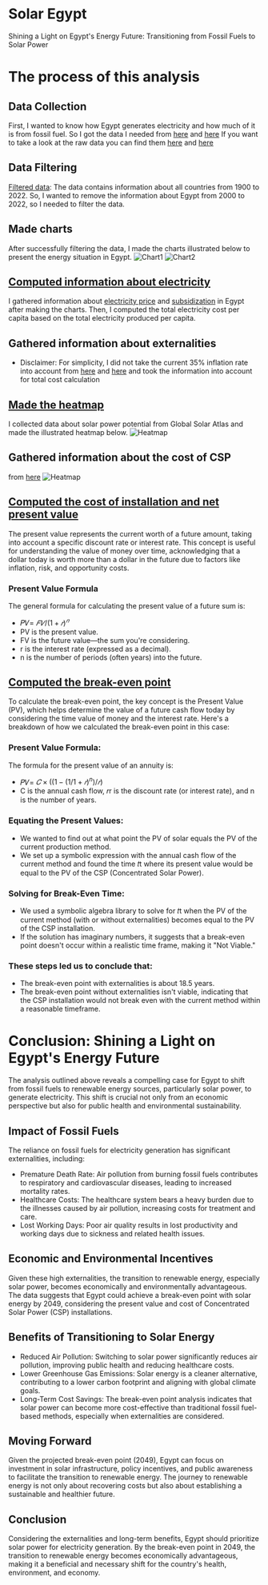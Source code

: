 # Solar Egypt
Shining a Light on Egypt's Energy Future: Transitioning from Fossil Fuels to Solar Power

# The process of this analysis
##	Data Collection
First, I wanted to know how Egypt generates electricity and how much of it is from fossil fuel. So I got the data I needed from [here](https://ourworldindata.org/energy) and [here]( https://www.iea.org/countries/egypt)
If you want to take a look at the raw data you can find them [here](https://github.com/Armitahoo/solaregypt/blob/main/owid-energy-data.csv) and [here](https://github.com/Armitahoo/solaregypt/blob/main/International%20Energy%20Agency%20-%20Domestic%20energy%20production%2C%20Egypt%2C%202021.csv)
## Data Filtering
[Filtered data](https://github.com/Armitahoo/solaregypt/blob/main/Fuel.py): The data contains information about all countries from 1900 to 2022. So, I wanted to remove the information about Egypt from 2000 to 2022, so I needed to filter the data. 
## Made charts
After successfully filtering the data, I made the charts illustrated below to present the energy situation in Egypt.
![Chart1](https://github.com/Armitahoo/solaregypt/blob/main/Production.png)
![Chart2](https://github.com/Armitahoo/solaregypt/blob/main/Electricity.png)
## [Computed information about electricity](https://github.com/Armitahoo/solaregypt/blob/main/Electricity%20demand.py)
I gathered information about [electricity price](https://www.global-climatescope.org/markets/eg/) and [subsidization](https://www.tni.org/en/article/the-imf-and-ending-energy-subsidies-in-egypt) in Egypt after making the charts. Then, I computed the total electricity cost per capita based on the total electricity produced per capita. 
## Gathered information about externalities 
* Disclaimer: For simplicity, I did not take the current 35% inflation rate into account
from [here](https://aps.aucegypt.edu/en/articles/767/the-social-impact-of-air-pollution-in-egypt-the-contradictions-of-environmental-policy-in-egypt) and [here](https://www.greenpeace.org/static/planet4-southeastasia-stateless/2020/02/21b480fa-toxic-air-report-110220.pdf) and took the information into account for total cost calculation
## [Made the heatmap](https://github.com/Armitahoo/solaregypt/blob/main/Heatmap.qgz )
I collected data about solar power potential from Global Solar Atlas and made the illustrated heatmap below.
![Heatmap](https://github.com/Armitahoo/solaregypt/blob/main/Heatmap.png)
## Gathered information about the cost of CSP 
from [here](https://helioscsp.com/cost-of-concentrated-solar-power-csp-projects-fell-from-usd-0-38-kwh-to-usd-0-118-kwh-a-decline-of-69/#:~:text=Between%202010%20and%202022%2C%20the%20to%20USD%200.118%2FkWh)
![Heatmap](https://github.com/Armitahoo/solaregypt/blob/main/Heatmap.png)
## [Computed the cost of installation and net present value](https://github.com/Armitahoo/solaregypt/blob/main/Solar.py)
The present value represents the current worth of a future amount, taking into account a specific discount rate or interest rate. This concept is useful for understanding the value of money over time, acknowledging that a dollar today is worth more than a dollar in the future due to factors like inflation, risk, and opportunity costs.
### Present Value Formula
The general formula for calculating the present value of a future sum is:
+ 𝑃𝑉= $𝐹𝑉/(1+𝑟)^𝑛$
+ PV is the present value.
+ FV is the future value—the sum you're considering.
+ r is the interest rate (expressed as a decimal).
+ n is the number of periods (often years) into the future.

## 	[Computed the break-even point](https://github.com/Armitahoo/solaregypt/blob/main/yes%20or%20no.py)
To calculate the break-even point, the key concept is the Present Value (PV), which helps determine the value of a future cash flow today by considering the time value of money and the interest rate.
Here's a breakdown of how we calculated the break-even point in this case:
### Present Value Formula:
The formula for the present value of an annuity is:
+ 𝑃𝑉= $𝐶×((1−(1/1+𝑟)^n)/𝑟)$
+ C is the annual cash flow, 𝑟r is the discount rate (or interest rate), and n is the number of years.
### Equating the Present Values:
+ We wanted to find out at what point the PV of solar equals the PV of the current production method.
+ We set up a symbolic expression with the annual cash flow of the current method and found the time 𝑡t where its present value would be equal to the PV of the CSP (Concentrated Solar Power).
### Solving for Break-Even Time:
+ We used a symbolic algebra library to solve for 𝑡t when the PV of the current method (with or without externalities) becomes equal to the PV of the CSP installation.
+ If the solution has imaginary numbers, it suggests that a break-even point doesn't occur within a realistic time frame, making it "Not Viable."
### These steps led us to conclude that:
+ The break-even point with externalities is about 18.5 years.
+ The break-even point without externalities isn't viable, indicating that the CSP installation would not break even with the current method within a reasonable timeframe.
# Conclusion: Shining a Light on Egypt's Energy Future
The analysis outlined above reveals a compelling case for Egypt to shift from fossil fuels to renewable energy sources, particularly solar power, to generate electricity. This shift is crucial not only from an economic perspective but also for public health and environmental sustainability.

## Impact of Fossil Fuels
The reliance on fossil fuels for electricity generation has significant externalities, including:

+ Premature Death Rate: Air pollution from burning fossil fuels contributes to respiratory and cardiovascular diseases, leading to increased mortality rates.
+ Healthcare Costs: The healthcare system bears a heavy burden due to the illnesses caused by air pollution, increasing costs for treatment and care.
+ Lost Working Days: Poor air quality results in lost productivity and working days due to sickness and related health issues.
  
## Economic and Environmental Incentives
Given these high externalities, the transition to renewable energy, especially solar power, becomes economically and environmentally advantageous. The data suggests that Egypt could achieve a break-even point with solar energy by 2049, considering the present value and cost of Concentrated Solar Power (CSP) installations.

## Benefits of Transitioning to Solar Energy
+ Reduced Air Pollution: Switching to solar power significantly reduces air pollution, improving public health and reducing healthcare costs.
+ Lower Greenhouse Gas Emissions: Solar energy is a cleaner alternative, contributing to a lower carbon footprint and aligning with global climate goals.
+ Long-Term Cost Savings: The break-even point analysis indicates that solar power can become more cost-effective than traditional fossil fuel-based methods, especially when externalities are considered.

## Moving Forward
Given the projected break-even point (2049), Egypt can focus on investment in solar infrastructure, policy incentives, and public awareness to facilitate the transition to renewable energy. The journey to renewable energy is not only about recovering costs but also about establishing a sustainable and healthier future.

## Conclusion
Considering the externalities and long-term benefits, Egypt should prioritize solar power for electricity generation. By the break-even point in 2049, the transition to renewable energy becomes economically advantageous, making it a beneficial and necessary shift for the country's health, environment, and economy.
